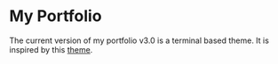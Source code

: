 # My Portfolio
The current version of my portfolio v3.0 is a terminal based theme. It is inspired by this [theme](https://github.com/emmaunel/Portfolio). 
